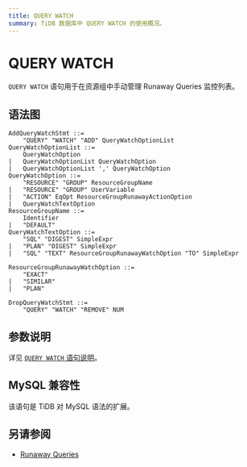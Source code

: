 ```yaml
---
title: QUERY WATCH
summary: TiDB 数据库中 QUERY WATCH 的使用概况。
---
```


# QUERY WATCH

`QUERY WATCH` 语句用于在资源组中手动管理 Runaway Queries 监控列表。

## 语法图

```ebnf+diagram
AddQueryWatchStmt ::=
    "QUERY" "WATCH" "ADD" QueryWatchOptionList
QueryWatchOptionList ::=
    QueryWatchOption
|   QueryWatchOptionList QueryWatchOption
|   QueryWatchOptionList ',' QueryWatchOption
QueryWatchOption ::=
    "RESOURCE" "GROUP" ResourceGroupName
|   "RESOURCE" "GROUP" UserVariable
|   "ACTION" EqOpt ResourceGroupRunawayActionOption
|   QueryWatchTextOption
ResourceGroupName ::=
    Identifier
|   "DEFAULT"
QueryWatchTextOption ::=
    "SQL" "DIGEST" SimpleExpr
|   "PLAN" "DIGEST" SimpleExpr
|   "SQL" "TEXT" ResourceGroupRunawayWatchOption "TO" SimpleExpr

ResourceGroupRunawayWatchOption ::=
    "EXACT"
|   "SIMILAR"
|   "PLAN"

DropQueryWatchStmt ::=
    "QUERY" "WATCH" "REMOVE" NUM
```

## 参数说明

详见 [`QUERY WATCH` 语句说明](/tidb-resource-control.md#query-watch-语句说明)。

## MySQL 兼容性

该语句是 TiDB 对 MySQL 语法的扩展。

## 另请参阅

* [Runaway Queries](/tidb-resource-control.md#管理资源消耗超出预期的查询-runaway-queries)
